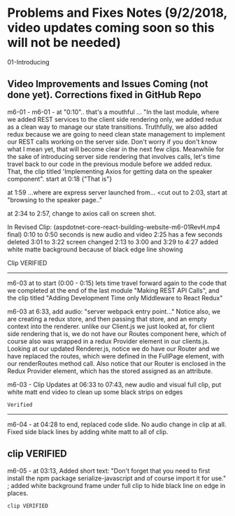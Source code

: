  # Problems and Fixes Notes (9/2/2018, video updates coming soon so this will not be needed)

01-Introducing  

  
## Video Improvements and Issues Coming (not done yet). Corrections fixed in GitHub Repo


m6-01 - 
m6-01 - at "0:10".. that's a mouthful ... "In the last module, where we added REST services to the client side rendering only, we added redux as a clean way to manage our state transitions.  Truthfully, we also added redux because we are going to need clean state management to implement our REST calls working on the server side. Don't worry if you don't know what I mean yet, that will become clear in the next few clips.  Meanwhile for the sake of introducing server side rendering that involves calls, let's time travel back to our code in the previous module before we added redux.  That, the clip titled 'Implementing Axios for getting data on the speaker component".  start at 0:18 {"That is"}

at 1:59 ...where are express server launched from... <cut out   to 2:03, start at "browsing to the speaker page.."

at 2:34 to 2:57, change to axios call on screen shot.

In Revised Clip: (aspdotnet-core-react-building-website-m6-01RevH.mp4 final)
  0:10 to 0:50 seconds is new audio and video
  2:25 has a few seconds deleted
  3:01 to 3:22 screen changed
  2:13 to  3:00 and 3:29 to 4:27 added white matte background because of black edge line showing
  
  Clip VERIFIED
  
  ------
  m6-03 at to start (0:00 - 0:15) lets time travel forward again to the code that we completed at the end of the last module "Making REST API Calls", and the clip titled "Adding Development Time only Middleware to React Redux"
  
  m6-03 at 6:33, add audio: "server webpack entry point..."   Notice also, we are creating a redux store, and then passing that store, and an empty context into the renderer.  unlike our Client.js we just looked at, for client side rendering that is, we do not have our Routes component here, which of course also was wrapped in a redux Provider element in our clients.js.  Looking at our updated Renderer.js, notice we do have our Router and we have replaced the routes, which were defined in the FullPage element,  with our renderRoutes method call.  Also notice that our Router is  enclosed in the Redux Provider element, which has the stored assigned as an attribute.
  
  m6-03 - Clip Updates
    at 06:33 to 07:43, new audio and visual
    full clip, put white matt end video to clean up some black strips on edges
    
    Verified

---

  m6-04 - at 04:28 to end, replaced code slide. No audio change in clip at all. Fixed side black lines by adding white matt to all of clip.

  clip VERIFIED
---


  m6-05 - at 03:13, Added short text: "Don't forget that you need to first install the npm package serialize-javascript and of course import it for use." ; added white background frame under full clip to hide black line on edge in places.
  
    clip VERIFIED
  
  

  


    
  




